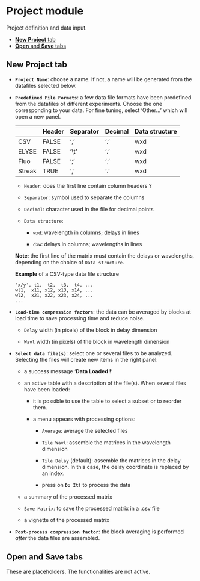 # __Project__ module

Project definition and data input.

- [__New Project__ tab](#new-project-tab)
- [__Open__ and __Save__ tabs](#open-and-save-tabs)

## __New Project__ tab

  - **`Project Name`**: choose a name. If not, a name will be generated
    from the datafiles selected below.

  - **`Predefined File Formats`**: a few data file formats have been
    predefined from the datafiles of different experiments. Choose the
    one corresponding to your data. For fine tuning, select ‘Other…’
    which will open a new panel.
    
    |        | Header | Separator | Decimal | Data structure |
    | ------ | ------ | --------- | ------- | -------------- |
    | CSV    | FALSE  | ‘,’       | ‘.’     | wxd            |
    | ELYSE  | FALSE  | ‘\\t’     | ‘.’     | wxd            |
    | Fluo   | FALSE  | ‘;’       | ‘.’     | wxd            |
    | Streak | TRUE   | ‘,’       | ‘.’     | wxd            |
    

      - `Header`: does the first line contain column headers ?
    
      - `Separator`: symbol used to separate the columns
    
      - `Decimal`: character used in the file for decimal points
    
      - `Data structure`:
        
          - `wxd`: wavelength in columns; delays in lines
        
          - `dxw`: delays in columns; wavelengths in lines
    
    **Note**: the first line of the matrix must contain the delays or
    wavelengths, depending on the choice of `Data structure`.
    
    **Example** of a CSV-type data file structure
    
        'x/y', t1,  t2,  t3,  t4, ...
        wl1,  x11, x12, x13, x14, ...
        wl2,  x21, x22, x23, x24, ...
        ...

  - **`Load-time compression factors`**: the data can be averaged by
    blocks at load time to save processing time and reduce noise.
    
      - `Delay` width (in pixels) of the block in delay dimension
    
      - `Wavl` width (in pixels) of the block in wavelength dimension

  - **`Select data file(s)`**: select one or several files to be
    analyzed. Selecting the files will create new items in the right
    panel:
    
      - a success message ‘**Data Loaded \!**’
    
      - an active table with a description of the file(s). When several
        files have been loaded:
        
          - it is possible to use the table to select a subset or to
            reorder them.
        
          - a menu appears with processing options:
            
              - `Average`: average the selected files
            
              - `Tile Wavl`: assemble the matrices in the wavelength
                dimension
            
              - `Tile Delay` (default): assemble the matrices in the
                delay dimension. In this case, the delay coordinate is
                replaced by an index.
            
              - press on **`Do It!`** to process the data
    
      - a summary of the processed matrix
    
      - `Save Matrix`: to save the processed matrix in a .csv file
    
      - a vignette of the processed matrix

  - **`Post-process compression factor`**: the block averaging is
    performed *after* the data files are assembled.

## __Open__ and __Save__ tabs

These are placeholders. The functionalities are not active.
